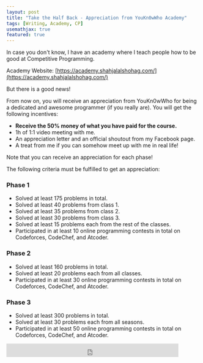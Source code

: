 ```yaml
---
layout: post
title: "Take the Half Back - Appreciation from YouKn0wWho Academy"
tags: [Writing, Academy, CP]
usemathjax: true
featured: true
---
```


In case you don't know, I have an academy where I teach people how to be good at Competitive Programming. 

Academy Website: [https://academy.shahjalalshohag.com/](https://academy.shahjalalshohag.com/)

But there is a good news!

From now on, you will receive an appreciation from YouKn0wWho for being a dedicated and awesome programmer (if you really are). You will get the following incentives:
- **Receive the 50% money of what you have paid for the course.**
- 1h of 1:1 video meeting with me.
- An appreciation letter and an official shoutout from my Facebook page.
- A treat from me if you can somehow meet up with me in real life!

Note that you can receive an appreciation for each phase! 

The following criteria must be fulfilled to get an appreciation:

### Phase 1
- Solved at least 175 problems in total.
- Solved at least 40 problems from class 1.
- Solved at least 35 problems from class 2.
- Solved at least 30 problems from class 3.
- Solved at least 15 problems each from the rest of the classes.
- Participated in at least 10 online programming contests in total on Codeforces, CodeChef, and Atcoder.

### Phase 2
- Solved at least 160 problems in total.
- Solved at least 20 problems each from all classes.
- Participated in at least 30 online programming contests in total on Codeforces, CodeChef, and Atcoder.

### Phase 3
- Solved at least 300 problems in total.
- Solved at least 30 problems each from all seasons.
- Participated in at least 50 online programming contests in total on Codeforces, CodeChef, and Atcoder.

<iframe src="https://www.facebook.com/plugins/like.php?href=https%3A%2F%2Fshahjalalshohag.github.io%2Fnirvana%2F&width=450&layout=standard&action=like&size=small&share=true&height=35&appId" width="450" height="35" style="border:none;overflow:hidden" scrolling="no" frameborder="0" allowfullscreen="true" allow="autoplay; clipboard-write; encrypted-media; picture-in-picture; web-share"></iframe>

<div id="fb-root"></div>
<script async defer crossorigin="anonymous" src="https://connect.facebook.net/en_US/sdk.js#xfbml=1&version=v12.0" nonce="my6ulbt3"></script>

<div class="fb-comments" data-href="https://shahjalalshohag.github.io/nirvana/" data-width="" data-numposts="5"></div>
